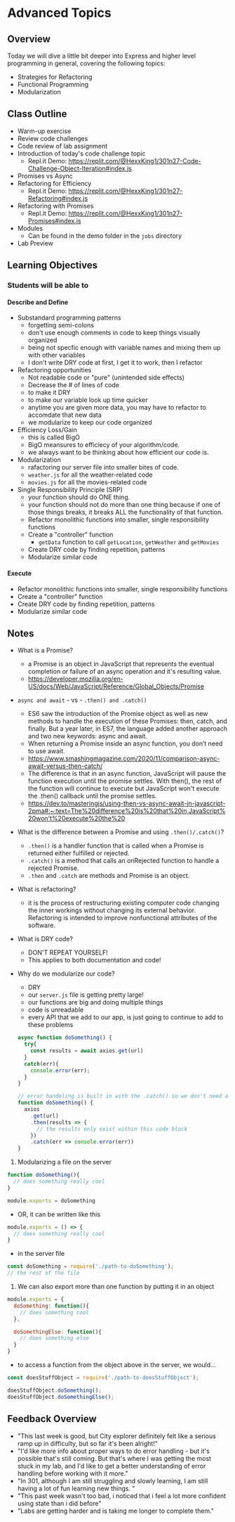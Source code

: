 # Advanced Topics

## Overview

Today we will dive a little bit deeper into Express and higher level programming in general, covering the following topics:

- Strategies for Refactoring
- Functional Programming
- Modularization

## Class Outline

- Warm-up exercise
- Review code challenges
- Code review of lab assignment
- Introduction of today's code challenge topic
  - Repl.it Demo: <https://replit.com/@HexxKing1/301n27-Code-Challenge-Object-Iteration#index.js>
- Promises vs Async
- Refactoring for Efficiency
  - Repl.it Demo: <https://replit.com/@HexxKing1/301n27-Refactoring#index.js>
- Refactoring with Promises
  - Repl.it Demo: <https://replit.com/@HexxKing1/301n27-Promises#index.js>
- Modules
  - Can be found in the demo folder in the `jobs` directory
- Lab Preview

## Learning Objectives

### Students will be able to

#### Describe and Define

- Substandard programming patterns
  - forgetting semi-colons
  - don't use enough comments in code to keep things visually organized
  - being not specfic enough with variable names and mixing them up with other variables
  - I don't write DRY code at first, I get it to work, then I refactor
- Refactoring opportunities
  - Not readable code or "pure" (unintended side effects)
  - Decrease the # of lines of code
  - to make it DRY
  - to make our variable look up time quicker
  - anytime you are given more data, you may have to refactor to accomdate that new data
  - we modularize to keep our code organized
- Efficiency Loss/Gain
  - this is called BigO
  - BigO meansures to efficiecy of your algorithm/code.
  - we always want to be thinking about how efficient our code is.
- Modularization
  - rafactoring our server file into smaller bites of code.
  - `weather.js` for all the weather-related code
  - `movies.js` for all the movies-related code
- Single Responsibility Principle (SRP)
  - your function should do ONE thing.
  - your function should not do more than one thing because if one of those things breaks, it breaks ALL the functionality of that function.
  - Refactor monolithic functions into smaller, single responsibility functions
  - Create a "controller" function
    - `getData` function to call `getLocation`, `getWeather` and `getMovies`
  - Create DRY code by finding repetition, patterns
  - Modularize similar code

#### Execute

- Refactor monolithic functions into smaller, single responsibility functions
- Create a "controller" function
- Create DRY code by finding repetition, patterns
- Modularize similar code

## Notes

- What is a Promise?
  - a Promise is an object in JavaScript that represents the eventual completion or failure of an async operation and it's resulting value.
  - <https://developer.mozilla.org/en-US/docs/Web/JavaScript/Reference/Global_Objects/Promise>

- `async and await` - vs - `.then() and .catch()`
  - ES6 saw the introduction of the Promise object as well as new methods to handle the execution of these Promises: then, catch, and finally. But a year later, in ES7, the language added another approach and two new keywords: async and await.
  - When returning a Promise inside an async function, you don’t need to use await.
  - <https://www.smashingmagazine.com/2020/11/comparison-async-await-versus-then-catch/>
  - The difference is that in an async function, JavaScript will pause the function execution until the promise settles. With then(), the rest of the function will continue to execute but JavaScript won't execute the .then() callback until the promise settles.
  - <https://dev.to/masteringjs/using-then-vs-async-await-in-javascript-2pma#:~:text=The%20difference%20is%20that%20in,JavaScript%20won't%20execute%20the%20>

- What is the difference between a Promise and using `.then()/.catch()`?
  - `.then()` is a handler function that is called when a Promise is returned either fulfilled or rejected.
  - `.catch()` is a method that calls an onRejected function to handle a rejected Promise.
  - `.then` and `.catch` are methods and Promise is an object.

- What is refactoring?
  - it is the process of restructuring existing computer code changing the inner workings without changing its external behavior. Refactoring is intended to improve nonfunctional attributes of the software.

- What is DRY code?
  - DON'T REPEAT YOURSELF!
  - This applies to both documentation and code!

- Why do we modularize our code?
  - DRY
  - our `server.js` file is getting pretty large!
  - our functions are big and doing multiple things
  - code is unreadable
  - every API that we add to our app, is just going to continue to add to these problems

  ```javaScript
  async function doSomething() {
    try{
      const results = await axios.get(url)
    }
    catch(err){
      console.error(err);
    }
  }

  // error handeling is built in with the .catch() so we don't need a try/catch
  function doSomething() {
    axios
      .get(url)
      .then(results => {
        // the results only exist within this code block
      })
      .catch(err => console.error(err))
  }
  ```

1. Modularizing a file on the server

  ```javaScript
  function doSomething(){
    // does something really cool
  }

  module.exports = doSomething
  ```

  - OR, it can be written like this

  ```javaScript
  module.exports = () => {
    // does something really cool
  }
  ```

  - in the server file

  ```javaScript
  const doSomething = require('./path-to-doSomething');
  // the rest of the file
  ```

1. We can also export more than one function by putting it in an object

  ```javaScript
  module.exports = {
    doSomething: function(){
      // does something cool
    },

    doSomethingElse: function(){
      // does something else
    }
  }
  ```

  - to access a function from the object above in the server, we would...

  ```javaScript
  const doesStuffObject = require('./path-to-doesStuffObject');

  doesStuffObject.doSomething();
  doesStuffObject.doSomethingElse();
  ```

## Feedback Overview

- "This last week is good, but City explorer definitely felt like a serious ramp up in difficulty, but so far it's been alright!"
- "I'd like more info about proper ways to do error handling - but it's possible that's still coming.  But that's where I was getting the most stuck in my lab, and I'd like to get a better understanding of error handling before working with it more."
- "In 301, although I am still struggling and slowly learning, I am still having a lot of fun learning new things. "
- "This past week wasn't too bad, i noticed that i feel a lot more confident using state than i did before"
- "Labs are getting harder and is taking me longer to complete them."
